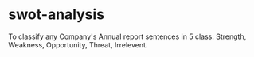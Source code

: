 # swot-analysis
To classify any Company's Annual report sentences in 5 class: Strength, Weakness, Opportunity, Threat, Irrelevent. 
